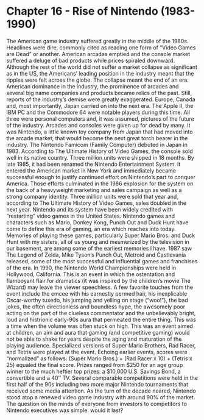 # Chapter 16 - Rise of Nintendo (1983-1990)The American game industry suffered greatly in the middle of the 1980s. Headlines were dire, commonly cited as reading one form of “Video Games are Dead” or another. American arcades emptied and the console market suffered a deluge of bad products while prices spiraled downward. Although the rest of the world did not suffer a market collapse as significant as in the US, the Americans’ leading position in the industry meant that the ripples were felt across the globe.The collapse meant the end of an era. American dominance in the industry, the prominence of arcades and several big name companies and products became relics of the past.Still, reports of the industry’s demise were greatly exaggerated. Europe, Canada and, most importantly, Japan carried on into the next era.The Apple II, the IBM PC and the Commodore 64 were notable players during this time. All three were personal computers and, it was assumed, pictures of the future of the industry. Arcades and consoles were given up for dead by many.It was Nintendo, a little known toy company from Japan that had moved into the arcade market, that would become the next great torch bearer in the industry.The Nintendo Famicom (Family Computer) debuted in Japan in 1983. According to The Ultimate History of Video Games, the console sold well in its native country. Three million units were shipped in 18 months.By late 1985, it had been renamed the Nintendo Entertainment System. It entered the American market in New York and immediately became successful enough to justify continued effort on Nintendo’s part to conquer America. Those efforts culminated in the 1986 explosion for the system on the back of a heavyweight marketing and sales campaign as well as a strong company identity. Three million units were sold that year and, according to The Ultimate History of Video Games, sales doubled in the next year. Nintendo and its system have been widely credited with “restarting” video games in the United States.Nintendo games and characters such as Mario, Donkey Kong, Punch Out and Duck Hunt have come to define this era of gaming, an era which reaches into today. Memories of playing these games, particularly Super Mario Bros. and Duck Hunt with my sisters, all of us young and mesmerized by the television in our basement, are among some of the earliest memories I have.1987 saw The Legend of Zelda, Mike Tyson’s Punch Out, Metroid and Castlevania released, some of the most successful and influential games and franchises of the era.In 1990, the Nintendo World Championships were held in Hollywood, California.This is an event in which the ostentation and flamboyant flair for dramatics (it was inspired by the children’s movie The Wizard) may leave the viewer speechless. A few favorite touches from the event include the emcee with his earnestly permed hair, his inexplicable Oscar-worthy tuxedo, his jumping and yelling on stage (“woo!”), the bad jokes, the often directionless and boundless hype, the awesomely poor acting on the part of the clueless commentator and the unbelievably bright, loud and histrionic early-90s aura that permeated the entire thing. This was a time when the volume was often stuck on high. This was an event aimed at children, an aim and aura that gaming (and competitive gaming) would not be able to shake for years despite the aging and maturation of the playing audience.Specialized versions of Super Mario Brothers, Rad Racer, and Tetris were played at the event. Echoing earlier events, scores were “normalized” as follows: (Super Mario Bros.) + (Rad Racer x 10) + (Tetris x 25) equaled the final score.Prizes ranged from $250 for an age group winner to the much heftier top prizes: a $10,000 U.S. Savings Bond, a convertible and a 40’’ TV.Several comparable competitions were held in the first half of the 90s including two more major Nintendo tournaments that received some media attention.As the turn of the decade neared, Nintendo stood atop a renewed video game industry with around 90% of the market. The question on the minds of everyone from investors to competitors to Nintendo executives was simple: would it last?